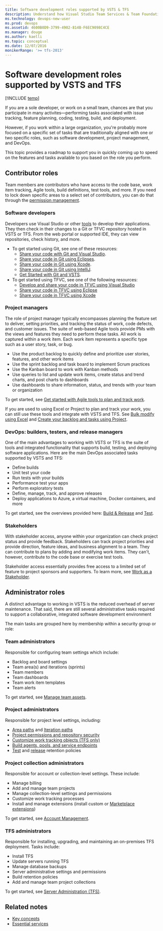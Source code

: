 ```yaml
---
title: Software development roles supported by VSTS & TFS
description: Understand how Visual Studio Team Services & Team Foundation Server tools support various software development roles
ms.technology: devops-new-user 
ms.prod: devops
ms.assetid: 4600B0D9-3799-4902-814B-F6EC9098C4CE
ms.manager: douge
ms.author: kaelli
ms.topic: conceptual
ms.date: 12/07/2016
monikerRange: '>= tfs-2013'
---
```



# Software development roles supported by VSTS and TFS

[!INCLUDE [temp](../_shared/version-vsts-tfs-all-versions.md)]

If you are a sole developer, or work on a small team, chances are that you participate in many activites&mdash;performing tasks associated with issue tracking, feature planning, coding, testing, build, and deployment.  

However, if you work within a large organization, you're probably more focused on a specific set of tasks that are traditionally aligned with one or two specific roles, such as software development, project management, and DevOps.    

This topic provides a roadmap to support you in quickly coming up to speed on the features and tasks available to you based on the role you perform.  

## Contributor roles

Team members are contributors who have access to the code base, work item tracking, Agile tools, build definitions, test tools, and more. If you need to lock down specific areas to a select set of contributors, you can do that through the [permission management](../security/permissions.md).   

### Software developers

Developers use Visual Studio or other [tools](tools.md) to develop their applications. They then check in their changes to a Git or TFVC repository hosted in VSTS or TFS. From the web portal or supported IDE, they can view repositories, check history, and more. 

- To get started using Git, see one of these resources: 
	- [Share your code with Git and Visual Studio](../git/share-your-code-in-git-vs.md).
	- [Share your code in Git using Eclipses](../git/share-your-code-in-git-eclipse.md).
	- [Share your code in Git using Xcode](../git/share-your-code-in-git-xcode.md).
	- [Share your code in Git using IntelliJ](/vsts/java/download-intellij-plug-in).
	- [Get Started with Git and VSTS](../git/gitquickstart.md).
- To get started using TFVC, see one of the following resources: 
	- [Develop and share your code in TFVC using Visual Studio](../tfvc/share-your-code-in-tfvc-vs.md)
	- [Share your code in TFVC using Eclipse](../tfvc/share-your-code-in-tfvc-eclipse.md)
	- [Share your code in TFVC using Xcode](../tfvc/share-your-code-in-tfvc-xcode.md)

### Project managers

The role of project manager typically encompasses planning the feature set to deliver, setting priorities, and tracking the status of work, code defects, and customer issues. The suite of web-based Agile tools provide PMs with the views and features they need to perform these tasks. All work is captured within a work item. Each work item represents a specific type such as a user story, task, or bug. 

- Use the product backlog to quickly define and prioritize user stories, features, and other work items 
- Use the sprint backlog and task board to implement Scrum practices 
- Use the Kanban board to work with Kanban methods 
- Use queries to list and update work items, create status and trend charts, and post charts to dashboards 
- Use dashboards to share information, status, and trends with your team or organization
  
To get started, see [Get started with Agile tools to plan and track work](../work/backlogs/overview.md).  

If you are used to using Excel or Project to plan and track your work, you can still use these tools and integrate with VSTS and TFS. See [Bulk modify using Excel](../work/backlogs/office/bulk-add-modify-work-items-excel.md) and [Create your backlog and tasks using Project](../work/backlogs/office/create-your-backlog-tasks-using-project.md). 

### DevOps: builders, testers, and release managers

One of the main advantages to working with VSTS or TFS is the suite of tools and integrated functionality that supports build, testing, and deploying software applications. Here are the main DevOps associated tasks supported by VSTS and TFS:

- Define builds
- Unit test your code 
- Run tests with your builds 
- Performance test your apps
- Perform exploratory tests
- Define, manage, track, and approve releases 
- Deploy applications to Azure, a virtual machine, Docker containers, and more  

To get started, see the overviews provided here: [Build &amp; Release](../build-release/overview.md) and [Test](../manual-test/index.md). 

### Stakeholders

With stakeholder access, anyone within your organization can check project status and provide feedback. Stakeholders can track project priorities and provide direction, feature ideas, and business alignment to a team. They can contribute to plans by adding and modifying work items. They can't, however, contribute to the code base or exercise test tools. 

Stakeholder access essentially provides free access to a limited set of feature to project sponsors and supporters. To learn more, see [Work as a Stakeholder](../security/get-started-stakeholder.md). 

<a id="admin-roles">  </a>

## Administrator roles

A distinct advantage to working in VSTS is the reduced overhead of server maintenance. That said, there are still several administrative tasks required to support a collaborative, integrated software development environment

The main tasks are grouped here by membership within a security group or role: 

### Team administrators

Responsible for configuring team settings which include:

- Backlog and board settings
- Team area(s) and iterations (sprints)
- Team members
- Team dashboards
- Team work item templates
- Team alerts

To get started, see [Manage team assets](../work/scale/manage-team-assets.md). 

### Project administrators

Responsible for project level settings, including:

- [Area paths](../work/customize/set-area-paths.md) and [Iteration paths](../work/customize/set-iteration-paths-sprints.md)
- [Project permissions and repository security](../security/permissions.md)
- [Customize work tracking objects (TFS only)](../work/customize/customize-work.md) 
- [Build agents, pools, and service endpoints](../build-release/overview.md) 
- [Test](../manual-test/getting-started/how-long-to-keep-test-results.md) and [release](../build-release/concepts/policies/retention.md) retention policies 
 

### Project collection administrators

Responsible for account or collection-level settings. These include:

- Manage billing  
- Add and manage team projects    
- Manage collection-level settings and permissions 
- Customize work tracking processes  
- Install and manage extensions (install custom or [Marketplace extensions](https://marketplace.visualstudio.com/)) 

To get started, see [Account Management](../accounts/account-management.md). 

 
### TFS administrators

Responsible for installing, upgrading, and maintaining an on-premises TFS deployment. Tasks include:

- Install TFS 
- Update servers running TFS 
- Manage database backups 
- Server administrative settings and permissions 
- Build retention policies
- Add and manage team project collections     
  
To get started, see [Server Administration (TFS)](../tfs-server/index.md). 


## Related notes

- [Key concepts](concepts.md)
- [Essential services](services.md)
 
